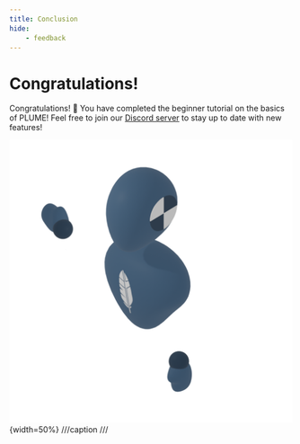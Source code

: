 ```yaml
---
title: Conclusion
hide:
    - feedback
---
```


# Congratulations!

Congratulations! 🎉 You have completed the beginner tutorial on the basics of PLUME! Feel free to join our [Discord server](https://discord.gg/c3evqEWMge) to stay up to date with new features!

![PLUME Dummy Waving](../../../../assets/dummy_waving.png){width=50%}
///caption
///